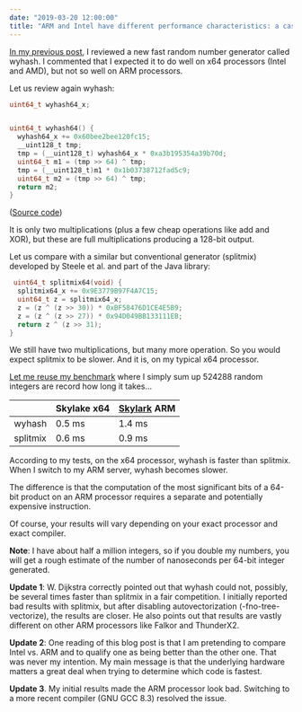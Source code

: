 ```yaml
---
date: "2019-03-20 12:00:00"
title: "ARM and Intel have different performance characteristics: a case study in random number generation"
---
```




[In my previous post](/lemire/blog/2019/03/19/the-fastest-conventional-random-number-generator-that-can-pass-big-crush/), I reviewed a new fast random number generator called wyhash. I commented that I expected it to do well on x64 processors (Intel and AMD), but not so well on ARM processors.

Let us review again wyhash:
```C
uint64_t wyhash64_x;


uint64_t wyhash64() {
  wyhash64_x += 0x60bee2bee120fc15;
  __uint128_t tmp;
  tmp = (__uint128_t) wyhash64_x * 0xa3b195354a39b70d;
  uint64_t m1 = (tmp >> 64) ^ tmp;
  tmp = (__uint128_t)m1 * 0x1b03738712fad5c9;
  uint64_t m2 = (tmp >> 64) ^ tmp;
  return m2;
}
```


([Source code](https://github.com/lemire/testingRNG/blob/master/source/wyhash.h))

It is only two multiplications (plus a few cheap operations like add and XOR), but these are full multiplications producing a 128-bit output.

Let us compare with a similar but conventional generator (splitmix) developed by Steele et al. and part of the Java library:
```C
 uint64_t splitmix64(void) {
  splitmix64_x += 0x9E3779B97F4A7C15;
  uint64_t z = splitmix64_x;
  z = (z ^ (z >> 30)) * 0xBF58476D1CE4E5B9;
  z = (z ^ (z >> 27)) * 0x94D049BB133111EB;
  return z ^ (z >> 31);
}
```


We still have two multiplications, but many more operation. So you would expect splitmix to be slower. And it is, on my typical x64 processor.

[Let me reuse my benchmark](https://github.com/lemire/Code-used-on-Daniel-Lemire-s-blog/tree/master/2019/03/20) where I simply sum up 524288 random integers are record how long it takes&hellip;

&nbsp;                   |Skylake x64              |[Skylark](https://en.wikichip.org/wiki/ampere_computing/emag) ARM |
-------------------------|-------------------------|-------------------------|
wyhash                   |0.5 ms                   |1.4 ms                   |
splitmix                 |0.6 ms                   |0.9 ms                   |


According to my tests, on the x64 processor, wyhash is faster than splitmix. When I switch to my ARM server, wyhash becomes slower.

The difference is that the computation of the most significant bits of a 64-bit product on an ARM processor requires a separate and potentially expensive instruction.

Of course, your results will vary depending on your exact processor and exact compiler.

__Note__: I have about half a million integers, so if you double my numbers, you will get a rough estimate of the number of nanoseconds per 64-bit integer generated.

__Update 1__: W. Dijkstra correctly pointed out that wyhash could not, possibly, be several times faster than splitmix in a fair competition. I initially reported bad results with splitmix, but after disabling autovectorization (-fno-tree-vectorize), the results are closer. He also points out that results are vastly different on other ARM processors like Falkor and ThunderX2.

__Update 2__: One reading of this blog post is that I am pretending to compare Intel vs. ARM and to qualify one as being better than the other one. That was never my intention. My main message is that the underlying hardware matters a great deal when trying to determine which code is fastest.

__Update 3__. My initial results made the ARM processor look bad. Switching to a more recent compiler (GNU GCC 8.3) resolved the issue.

